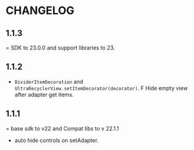CHANGELOG
============

## 1.1.3

= SDK to 23.0.0 and support libraries to 23.

## 1.1.2

+ `DividerItemDecoration` and `UltraRecyclerView.setItemDecorator(decorator)`.
F Hide empty view after adapter get items.

## 1.1.1

= base sdk to v22 and Compat libs to v 22.1.1
- auto hide controls on setAdapter.